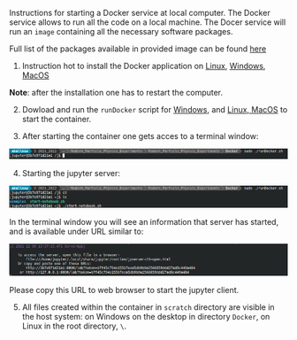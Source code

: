 Instructions for starting a Docker service at local computer. 
The Docker service allows to run all the code on a local machine. The Docer service will run an ```image```
containing all the necessary software packages.

Full list of the packages available in provided image can be found [here](https://hub.docker.com/r/akalinow/root-fedora35)


1. Instruction hot to install the Docker application on 
[Linux](https://docs.docker.com/install/linux/docker-ce/fedora/), 
[Windows](https://docs.docker.com/docker-for-windows/),
[MacOS](https://docs.docker.com/docker-for-mac/install/)

**Note**: after the installation one has to restart the computer.

2. Dowload and run the ```runDocker``` script for [Windows](runDocker.bat), and [Linux, MacOS](runDocker.sh) 
   to start the container.

3. After starting the container one gets acces to a terminal window:

![terminal_1.png](terminal_1.png)


4. Starting the jupyter server:

![terminal_2.png](terminal_2.png)

In the terminal window you will see an information that server has started, and is available under URL similar to:

![terminal_3.png](terminal_3.png)

Please copy this URL to web browser to start the jupyter client.

5. All files created within the container in ```scratch``` directory are visible in the host system:
on Windows on the desktop in directory ```Docker```, on Linux in the root directory, ```\```.







